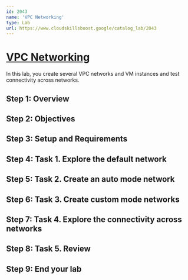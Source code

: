 ```yaml
---
id: 2043
name: 'VPC Networking'
type: Lab
url: https://www.cloudskillsboost.google/catalog_lab/2043
---
```


# [VPC Networking](https://www.cloudskillsboost.google/catalog_lab/2043)

In this lab, you create several VPC networks and VM instances and test connectivity across networks.

## Step 1: Overview

## Step 2: Objectives

## Step 3: Setup and Requirements

## Step 4: Task 1. Explore the default network

## Step 5: Task 2. Create an auto mode network

## Step 6: Task 3. Create custom mode networks

## Step 7: Task 4. Explore the connectivity across networks

## Step 8: Task 5. Review

## Step 9: End your lab
